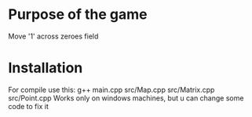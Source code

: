 # Purpose of the game
Move '1' across zeroes field

# Installation
For compile use this: g++ main.cpp src/Map.cpp src/Matrix.cpp src/Point.cpp
Works only on windows machines, but u can change some code to fix it